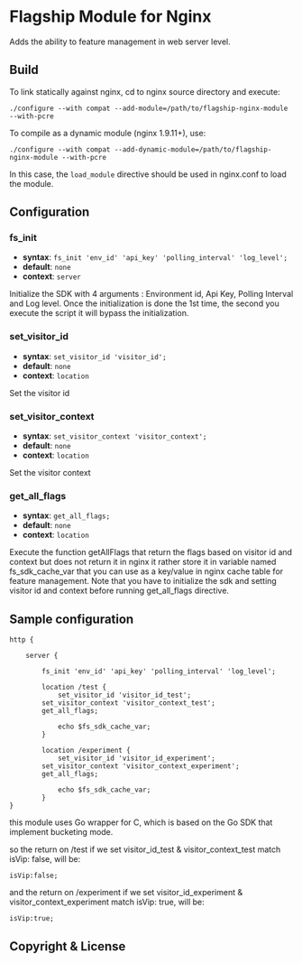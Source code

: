# Flagship Module for Nginx

Adds the ability to feature management in web server level.

## Build

To link statically against nginx, cd to nginx source directory and execute:

    ./configure --with compat --add-module=/path/to/flagship-nginx-module --with-pcre

To compile as a dynamic module (nginx 1.9.11+), use:
  
	./configure --with compat --add-dynamic-module=/path/to/flagship-nginx-module --with-pcre

In this case, the `load_module` directive should be used in nginx.conf to load the module.

## Configuration

### fs_init
* **syntax**: `fs_init 'env_id' 'api_key' 'polling_interval' 'log_level';`
* **default**: `none`
* **context**: `server`

Initialize the SDK with 4 arguments : Environment id, Api Key, Polling Interval and Log level.
Once the initialization is done the 1st time, the second you execute the script it will bypass the initialization.

### set_visitor_id
* **syntax**: `set_visitor_id 'visitor_id';`
* **default**: `none`
* **context**: `location`

Set the visitor id

### set_visitor_context
* **syntax**: `set_visitor_context 'visitor_context';`
* **default**: `none`
* **context**: `location`

Set the visitor context

### get_all_flags
* **syntax**: `get_all_flags;`
* **default**: `none`
* **context**: `location`

Execute the function getAllFlags that return the flags based on visitor id and context but does not return it in nginx it rather store it in variable named fs_sdk_cache_var that you can use as a key/value in nginx cache table for feature management.
Note that you have to initialize the sdk and setting visitor id and context before running get_all_flags directive.


## Sample configuration
```
http {
    
	server {
        
        fs_init 'env_id' 'api_key' 'polling_interval' 'log_level';
        
        location /test {
            set_visitor_id 'visitor_id_test';
	    set_visitor_context 'visitor_context_test';
	    get_all_flags;

            echo $fs_sdk_cache_var;
        }

        location /experiment {
            set_visitor_id 'visitor_id_experiment';
	    set_visitor_context 'visitor_context_experiment';
	    get_all_flags;
		    
            echo $fs_sdk_cache_var;
        }
}
```
this module uses Go wrapper for C, which is based on the Go SDK that implement bucketing mode.

so the return on /test if we set visitor_id_test & visitor_context_test match isVip: false, will be:
```
isVip:false;
```
and the return on /experiment if we set visitor_id_experiment & visitor_context_experiment match isVip: true, will be:
```
isVip:true;
```



## Copyright & License

